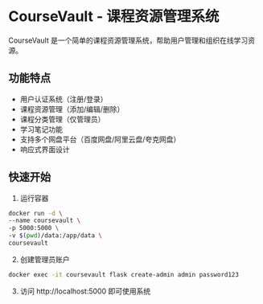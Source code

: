 # CourseVault - 课程资源管理系统

CourseVault 是一个简单的课程资源管理系统，帮助用户管理和组织在线学习资源。

## 功能特点

- 用户认证系统（注册/登录）
- 课程资源管理（添加/编辑/删除）
- 课程分类管理（仅管理员）
- 学习笔记功能
- 支持多个网盘平台（百度网盘/阿里云盘/夸克网盘）
- 响应式界面设计

## 快速开始

1. 运行容器

``` bash
docker run -d \
--name coursevault \
-p 5000:5000 \
-v $(pwd)/data:/app/data \
coursevault
```

2. 创建管理员账户

``` bash
docker exec -it coursevault flask create-admin admin password123
```

3. 访问 http://localhost:5000 即可使用系统
